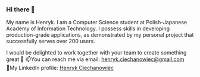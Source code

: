 ### Hi there 👋
My name is Henryk. I am a Computer Science student at Polish-Japanese Academy of Information Technology. I possess skills in developing production-grade applications, as demonstrated by my personal project that successfully serves over 200 users.

I would be delighted to work together with your team to create something great 🚀
📫You can reach me via email: henryk.ciechanowiec@gmail.com <br>
💼My LinkedIn profile: [Henryk Ciechanowiec](https://www.linkedin.com/in/henryk-ciechanowiec/)<br/>
